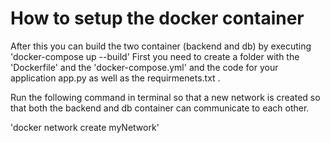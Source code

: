 # How to setup the docker container

After this you can build the two container (backend and db) by executing 'docker-compose up --build'
First you need to create a folder with the 'Dockerfile' and the 'docker-compose.yml' and the code for your application app.py as well as the requirmenets.txt .

Run the following command in terminal so that a new network is created so that both the backend and db container can communicate to each other.

'docker network create myNetwork'


